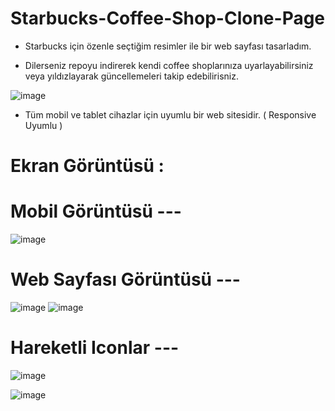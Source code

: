 # Starbucks-Coffee-Shop-Clone-Page

- Starbucks için özenle seçtiğim resimler ile bir web sayfası tasarladım.

- Dilerseniz repoyu indirerek kendi coffee shoplarınıza uyarlayabilirsiniz veya yıldızlayarak güncellemeleri takip edebilirisniz.

![image](https://github.com/ErenCanKONUK/Starbucks-Coffee-Shop-Clone-Page/assets/97176491/499ecd97-d63e-4420-ba45-8f3d8200160b)

- Tüm mobil ve tablet cihazlar için uyumlu bir web sitesidir. ( Responsive Uyumlu )

# Ekran Görüntüsü :

# Mobil Görüntüsü ---

![image](https://github.com/ErenCanKONUK/Starbucks-Coffee-Shop-Clone-Page/assets/97176491/cba2aeb3-92d3-45d3-a571-7f69a9693988)

# Web Sayfası Görüntüsü ---

![image](https://github.com/ErenCanKONUK/Starbucks-Coffee-Shop-Clone-Page/assets/97176491/777ee6c8-3c33-4d53-b416-4e7a6300bce4)
![image](https://github.com/ErenCanKONUK/Starbucks-Coffee-Shop-Clone-Page/assets/97176491/46b7f169-338e-4b96-ab7b-d52f1f1bee46)

# Hareketli Iconlar ---

![image](https://github.com/ErenCanKONUK/Starbucks-Coffee-Shop-Clone-Page/assets/97176491/066a9e83-5752-4e3f-bf43-32706d5a292c)

![image](https://github.com/ErenCanKONUK/Starbucks-Coffee-Shop-Clone-Page/assets/97176491/81bb780f-4476-460e-9e3c-0c6c28d1507a)


